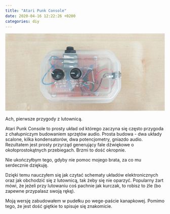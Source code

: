 ```yaml
---
title: "Atari Punk Console"
date: 2020-04-16 12:22:26 +0200
categories: diy
---
```


![atari punk console](/img/atari-punk-console-2-min.jpg)

Ach, pierwsze przygody z lutownicą.

<!--more-->

Atari Punk Console to prosty układ od którego zaczyna się często przygoda z chałupniczym budowaniem sprzętów audio. Prosta budowa - dwa układy scalone, kilka kondensatorów, dwa potencjometry, gniazdo audio. Rezultatem jest prosty przyrząd generujący fale dźwiękowe o okołoprostokątnych przebiegach. Brzmi to dość okropnie.

Nie ukończyłbym tego, gdyby nie pomoc mojego brata, za co mu serdecznie dziękuję.

Dzięki temu nauczyłem się jak czytać schematy układów elektronicznych oraz jak obchodzić się z lutownicą, tak żeby się nie oparzyć. Popularny żart mówi, że jeżeli przy lutowaniu coś pachnie jak kurczak, to robisz to źle (bo zapewne przypalasz swoją rękę).

Moją wersję zabudowałem w pudełku po wege-paście kanapkowej. Pomimo tego, że jest dość giętkie to spisuje się znakomicie.
